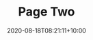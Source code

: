 ---
title: "Page Two"
date: 2020-08-18T08:21:11+10:00
draft: false
type: "inner-page"

#Intro Section
main_heading: "Page Two Heading"
para_one: "Page Two Paragraph 1 - Lorem Ipsum is simply dummy text of the printing and typesetting industry. Lorem Ipsum has been the industry's standard dummy text ever since the 1500s, when an unknown printer took a galley of type and scrambled it to make a type specimen book."
para_two: "Page Two Paragraph 2 - Lorem Ipsum is simply dummy text of the printing and typesetting industry. Lorem Ipsum has been the industry's standard dummy text ever since the 1500s, when an unknown printer."

---